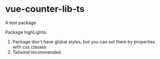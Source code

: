 # vue-counter-lib-ts
A test package

Package highLights:
1. Package don't have global styles, but you can set them by properties with css classes
2. Tailwind recommended